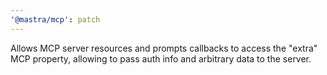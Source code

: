 ```yaml
---
'@mastra/mcp': patch
---
```


Allows MCP server resources and prompts callbacks to access the "extra" MCP property, allowing to pass auth info and arbitrary data to the server.
